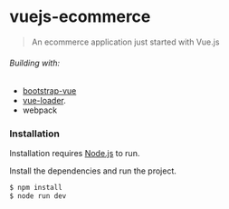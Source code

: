 # vuejs-ecommerce

> An ecommerce application just started with Vue.js
###### Building with:
- [bootstrap-vue](https://github.com/bootstrap-vue/bootstrap-vue/)
- [vue-loader](http://vuejs.github.io/vue-loader).
- webpack

### Installation

Installation requires [Node.js](https://nodejs.org/) to run.

Install the dependencies and run the project.

```sh
$ npm install
$ node run dev
```
